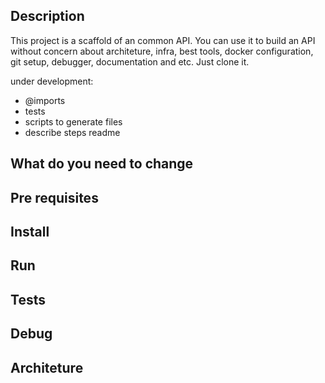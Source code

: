 ## Description

This project is a scaffold of an common API. You can use it to build an API without concern about architeture, infra, best tools, docker configuration,
git setup, debugger, documentation and etc. Just clone it.

under development:
 - @imports
 - tests
 - scripts to generate files
 - describe steps readme

## What do you need to change

## Pre requisites

## Install

## Run

## Tests

## Debug

## Architeture
